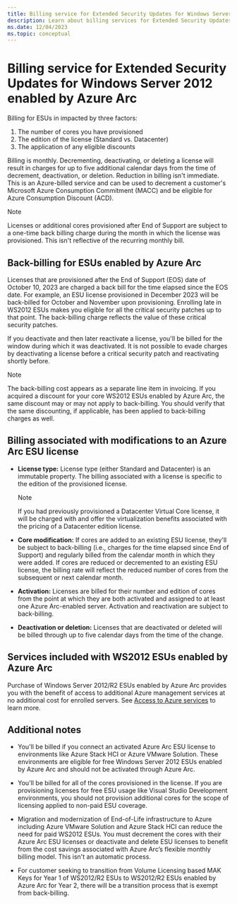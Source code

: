 ```yaml
---
title: Billing service for Extended Security Updates for Windows Server 2012 through Azure Arc
description: Learn about billing services for Extended Security Updates for Windows Server 2012 enabled by Azure Arc.
ms.date: 12/04/2023
ms.topic: conceptual
---
```


# Billing service for Extended Security Updates for Windows Server 2012 enabled by Azure Arc

Billing for ESUs in impacted by three factors:

1. The number of cores you have provisioned
1. The edition of the license (Standard vs. Datacenter)
1. The application of any eligible discounts

Billing is monthly. Decrementing, deactivating, or deleting a license will result in charges for up to five additional calendar days from the time of decrement, deactivation, or deletion. Reduction in billing isn't immediate. This is an Azure-billed service and can be used to decrement a customer's Microsoft Azure Consumption Commitment (MACC) and be eligible for Azure Consumption Discount (ACD).

> [!NOTE]
> Licenses or additional cores provisioned after End of Support are subject to a one-time back billing charge during the month in which the license was provisioned. This isn't reflective of the recurring monthly bill.

## Back-billing for ESUs enabled by Azure Arc

Licenses that are provisioned after the End of Support (EOS) date of October 10, 2023 are charged a back bill for the time elapsed since the EOS date. For example, an ESU license provisioned in December 2023 will be back-billed for October and November upon provisioning. Enrolling late in WS2012 ESUs makes you eligible for all the critical security patches up to that point. The back-billing charge reflects the value of these critical security patches.

If you deactivate and then later reactivate a license, you'll be billed for the window during which it was deactivated. It is not possible to evade charges by deactivating a license before a critical security patch and reactivating shortly before.

> [!NOTE]
> The back-billing cost appears as a separate line item in invoicing. If you acquired a discount for your core WS2012 ESUs enabled by Azure Arc, the same discount may or may not apply to back-billing. You should verify that the same discounting, if applicable, has been applied to back-billing charges as well.
> 

## Billing associated with modifications to an Azure Arc ESU license

- **License type:** License type (either Standard and Datacenter) is an immutable property. The billing associated with a license is specific to the edition of the provisioned license.

    > [!NOTE]
    > If you had previously provisioned a Datacenter Virtual Core license, it will be charged with and offer the virtualization benefits associated with the pricing of a Datacenter edition license.
    > 

- **Core modification:** If cores are added to an existing ESU license, they'll be subject to back-billing (i.e., charges for the time elapsed since End of Support) and regularly billed from the calendar month in which they were added. If cores are reduced or decremented to an existing ESU license, the billing rate will reflect the reduced number of cores from the subsequent or next calendar month.

- **Activation:** Licenses are billed for their number and edition of cores from the point at which they are both activated and assigned to at least one Azure Arc-enabled server. Activation and reactivation are subject to back-billing.

- **Deactivation or deletion:** Licenses that are deactivated or deleted will be billed through up to five calendar days from the time of the change.

## Services included with WS2012 ESUs enabled by Azure Arc

Purchase of Windows Server 2012/R2 ESUs enabled by Azure Arc provides you with the benefit of access to additional Azure management services at no additional cost for enrolled servers. See [Access to Azure services](prepare-extended-security-updates.md#access-to-azure-services) to learn more.

## Additional notes

- You'll be billed if you connect an activated Azure Arc ESU license to environments like Azure Stack HCI or Azure VMware Solution. These environments are eligible for free Windows Server 2012 ESUs enabled by Azure Arc and should not be activated through Azure Arc.

- You'll be billed for all of the cores provisioned in the license. If you are provisioning licenses for free ESU usage like Visual Studio Development environments, you should not provision additional cores for the scope of licensing applied to non-paid ESU coverage.

- Migration and modernization of End-of-Life infrastructure to Azure including Azure VMware Solution and Azure Stack HCI can reduce the need for paid WS2012 ESUs. You must decrement the cores with their Azure Arc ESU licenses or deactivate and delete ESU licenses to benefit from the cost savings associated with Azure Arc’s flexible monthly billing model. This isn't an automatic process.
 
- For customer seeking to transition from Volume Licensing based MAK Keys for Year 1 of WS2012/R2 ESUs to WS2012/R2 ESUs enabled by Azure Arc for Year 2, there will be a transition process that is exempt from back-billing. 

